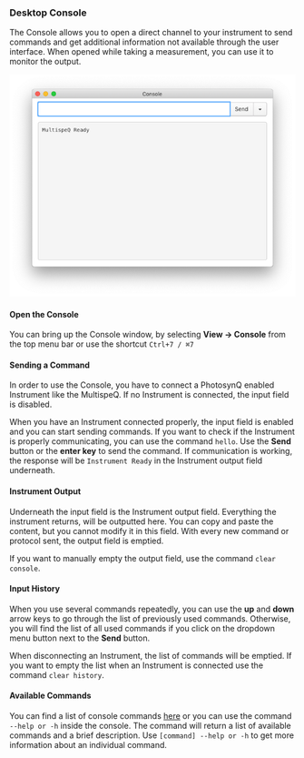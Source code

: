 ### Desktop Console

The Console allows you to open a direct channel to your instrument to send commands and get additional information not available through the user interface. When opened while taking a measurement, you can use it to monitor the output.

![Console after running the command `hello` to test the Instrument connection](../images/help/_apps_Desktop_Console_Window.png)

#### Open the Console

You can bring up the Console window, by selecting **View -> Console** from the top menu bar or use the shortcut `Ctrl+7 / ⌘7`

#### Sending a Command

In order to use the Console, you have to connect a PhotosynQ enabled Instrument like the MultispeQ. If no Instrument is connected, the input field is disabled.

When you have an Instrument connected properly, the input field is enabled and you can start sending commands. If you want to check if the Instrument is properly communicating, you can use the command `hello`. Use the **Send** button or the **enter key** to send the command. If communication is working, the response will be `Instrument Ready` in the Instrument output field underneath.

#### Instrument Output

Underneath the input field is the Instrument output field. Everything the instrument returns, will be outputted here. You can copy and paste the content, but you cannot modify it in this field. With every new command or protocol sent, the output field is emptied.

If you want to manually empty the output field, use the command `clear console`.

#### Input History

When you use several commands repeatedly, you can use the **up** and **down** arrow keys to go through the list of previously used commands. Otherwise, you will find the list of all used commands if you click on the dropdown menu button next to the **Send** button.

When disconnecting an Instrument, the list of commands will be emptied. If you want to empty the list when an Instrument is connected use the command `clear history`.

#### Available Commands

You can find a list of console commands [here](./_instruments/_Console_Commands) or you can use the command `--help or -h` inside the console. The command will return a list of available commands and a brief description. Use `[command] --help or -h` to get more information about an individual command.